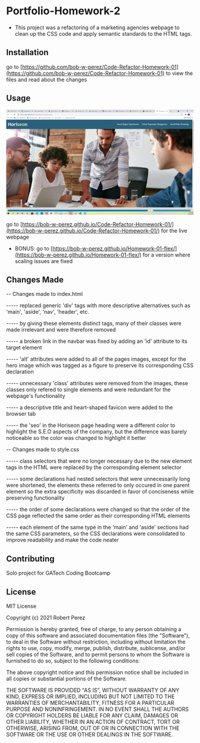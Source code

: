 # Portfolio-Homework-2


- This project was a refactoring of a marketing agencies webpage to clean up the CSS code and apply semantic standards to the HTML tags.
## Installation

go to [https://github.com/bob-w-perez/Code-Refactor-Homework-01](https://github.com/bob-w-perez/Code-Refactor-Homework-01) to view the files and read about the changes

## Usage
![screenshot](https://github.com/bob-w-perez/Code-Refactor-Homework-01/blob/main/assets/images/screenshot.jpg "Screenshot")

go to [https://bob-w-perez.github.io/Code-Refactor-Homework-01/](https://bob-w-perez.github.io/Code-Refactor-Homework-01/) for the live webpage

* BONUS: go to [https://bob-w-perez.github.io/Homework-01-flex/](https://bob-w-perez.github.io/Homework-01-flex/) for a version where scaling issues are fixed


## Changes Made
-- Changes made to index.html

----- replaced generic 'div' tags with more descriptive alternatives such as 'main', 'aside',
      'nav', 'header', etc.

----- by giving these elements distinct tags, many of their classes were made irrelevant and
      were therefore removed

----- a broken link in the navbar was fixed by adding an 'id' attribute to its target element

----- 'alt' attributes were added to all of the pages images, except for the hero image which
      was tagged as a figure to preserve its corresponding CSS declaration

----- unnecessary 'class' attributes were removed from the images, these classes only refered
      to single elements and were redundant for the webpage's functionality

----- a descriptive title and heart-shaped favicon were added to the browser tab

----- the 'seo' in the Horiseon page heading were a different color to highlight the S.E.O
      aspects of the company, but the difference was barely noticeable so the color was changed
      to highlight it better


-- Changes made to style.css

----- class selectors that were no longer necessary due to the new element tags in the HTML
      were replaced by the corresponding element selector

----- some declarations had nested selectors that were unnecessarily long were shortened, the
      elements these referred to only occured in one parent element so the extra specificity
      was discarded in favor of conciseness while preserving functionality

----- the order of some declarations were changed so that the order of the CSS page reflected
      the same order as their corresponding HTML elements

----- each element of the same type in the 'main' and 'aside' sections had the same CSS parameters,
      so the CSS declarations were consolidated to improve readability and make the code neater



## Contributing
Solo project for GATech Coding Bootcamp

## License
MIT License

Copyright (c) 2021 Robert Perez

Permission is hereby granted, free of charge, to any person obtaining a copy
of this software and associated documentation files (the "Software"), to deal
in the Software without restriction, including without limitation the rights
to use, copy, modify, merge, publish, distribute, sublicense, and/or sell
copies of the Software, and to permit persons to whom the Software is
furnished to do so, subject to the following conditions:

The above copyright notice and this permission notice shall be included in all
copies or substantial portions of the Software.

THE SOFTWARE IS PROVIDED "AS IS", WITHOUT WARRANTY OF ANY KIND, EXPRESS OR
IMPLIED, INCLUDING BUT NOT LIMITED TO THE WARRANTIES OF MERCHANTABILITY,
FITNESS FOR A PARTICULAR PURPOSE AND NONINFRINGEMENT. IN NO EVENT SHALL THE
AUTHORS OR COPYRIGHT HOLDERS BE LIABLE FOR ANY CLAIM, DAMAGES OR OTHER
LIABILITY, WHETHER IN AN ACTION OF CONTRACT, TORT OR OTHERWISE, ARISING FROM,
OUT OF OR IN CONNECTION WITH THE SOFTWARE OR THE USE OR OTHER DEALINGS IN THE
SOFTWARE.